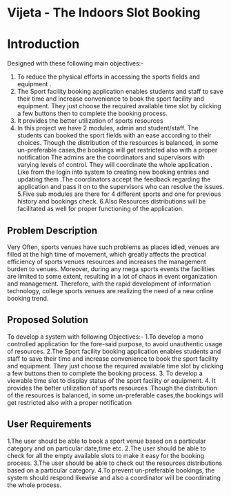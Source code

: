 # Vijeta - The Indoors Slot Booking

# Introduction
Designed with these following main objectives:-
1. To reduce the physical efforts in accessing the sports fields and equipment .
2. The Sport facility booking application enables students and staff to save their time
and increase convenience to book the sport facility and equipment. They just choose
the required available time slot by clicking a few buttons then to complete the
booking process.
3. It provides the better utilization of sports resources
4. In this project we have 2 modules, admin and student/staff.
The students can booked the sport fields with an ease according to their choices. Though the
distribution of the resources is balanced, in some un-preferable cases,the bookings will get
restricted also with a proper notification The admins are the coordinators and supervisors with
varying levels of control. They will coordinate the whole application . Like from the login into
system to creating new booking entries and updating them .The coordinators accept the feedback
regarding the application and pass it on to the supervisors who can resolve the issues.
5.Five sub modules are there for 4 different sports and one for previous history and
bookings check.
6.Also Resources distributions will be facilitated as well for proper functioning of
the application.

## Problem Description
Very Often, sports venues have such problems as places idled, venues are filled at the high
time of movement, which greatly affects the practical efficiency of sports venues resources
and increases the management burden to venues.
Moreover, during any mega sports events the facilities are limited to some extent, resulting
in a lot of chaos in event organization and management. Therefore, with the rapid
development of information technology, college sports venues are realizing the need of a
new online booking trend.


## Proposed Solution
To develop a system with following Objectives:-
1.To develop a mono controlled application for the fore-said purpose, to avoid unauthentic
usage of resources.
2.The Sport facility booking application enables students and staff to save their time and
increase convenience to book the sport facility and equipment. They just choose the
required available time slot by clicking a few buttons then to complete the booking
process.
3. To develop a viewable time slot to display status of the sport facility or equipment.
4. It provides the better utilization of sports resources .Though the distribution of the
resources is balanced, in some un-preferable cases,the bookings will get restricted also with
a proper notification


##  User Requirements
1.The user should be able to book a sport venue based on a particular category and on
particular date,time etc.
2.The user should be able to check for all the empty available slots to make it easy for the
booking process.
3.The user should be able to check out the resources distributions based on a particular
category.
4.To prevent un-preferable bookings, the system should respond likewise and also a
coordinator will be coordinating the whole process.
